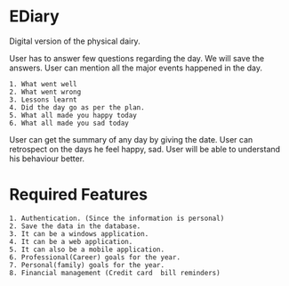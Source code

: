 # EDiary

Digital version of the physical dairy. 

User has to answer few questions regarding the day. We will save the answers.
User can mention all the major events happened in the day.

	1. What went well
	2. What went wrong
	3. Lessons learnt
	4. Did the day go as per the plan.
	5. What all made you happy today
	6. What all made you sad today
	

User can get the summary of any day by giving the date.
User can retrospect on the days he feel happy, sad. User will be able to understand his behaviour better.

# Required Features

	1. Authentication. (Since the information is personal)
	2. Save the data in the database.
	3. It can be a windows application.
	4. It can be a web application.
	5. It can also be a mobile application.
	6. Professional(Career) goals for the year.
	7. Personal(family) goals for the year.
	8. Financial management (Credit card  bill reminders)
